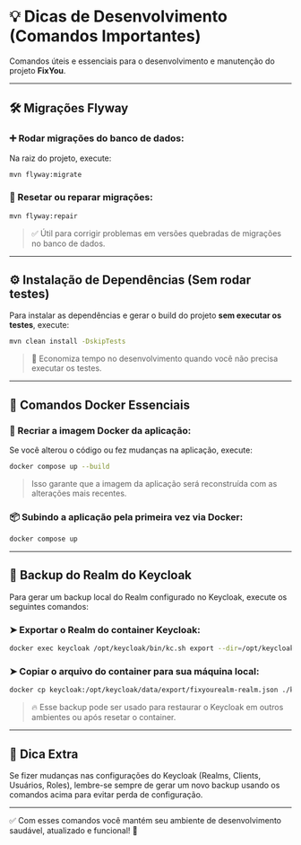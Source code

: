 
# 💡 Dicas de Desenvolvimento (Comandos Importantes)

Comandos úteis e essenciais para o desenvolvimento e manutenção do projeto **FixYou**.

---

## 🛠️ Migrações Flyway

### ➕ Rodar migrações do banco de dados:

Na raiz do projeto, execute:

```bash
mvn flyway:migrate
```

### 🔄 Resetar ou reparar migrações:

```bash
mvn flyway:repair
```

> ✅ Útil para corrigir problemas em versões quebradas de migrações no banco de dados.

---

## ⚙️ Instalação de Dependências (Sem rodar testes)

Para instalar as dependências e gerar o build do projeto **sem executar os testes**, execute:

```bash
mvn clean install -DskipTests
```

> 🚀 Economiza tempo no desenvolvimento quando você não precisa executar os testes.

---

## 🐳 Comandos Docker Essenciais

### 🔄 Recriar a imagem Docker da aplicação:

Se você alterou o código ou fez mudanças na aplicação, execute:

```bash
docker compose up --build
```

> Isso garante que a imagem da aplicação será reconstruída com as alterações mais recentes.

### 📦 Subindo a aplicação pela primeira vez via Docker:

```bash
docker compose up
```

---

## 🔐 Backup do Realm do Keycloak

Para gerar um backup local do Realm configurado no Keycloak, execute os seguintes comandos:

### ➤ Exportar o Realm do container Keycloak:

```bash
docker exec keycloak /opt/keycloak/bin/kc.sh export --dir=/opt/keycloak/data/export --realm=fixyourealm --users=realm_file
```

### ➤ Copiar o arquivo do container para sua máquina local:

```bash
docker cp keycloak:/opt/keycloak/data/export/fixyourealm-realm.json ./keycloak-data/import/
```

> 🔥 Esse backup pode ser usado para restaurar o Keycloak em outros ambientes ou após resetar o container.

---

## 🚀 Dica Extra

Se fizer mudanças nas configurações do Keycloak (Realms, Clients, Usuários, Roles), lembre-se sempre de gerar um novo backup usando os comandos acima para evitar perda de configuração.

---

✅ Com esses comandos você mantém seu ambiente de desenvolvimento saudável, atualizado e funcional! 🚀
